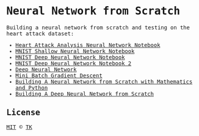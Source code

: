 <samp>

# Neural Network from Scratch

Building a neural network from scratch and testing on the heart attack dataset:

- [Heart Attack Analysis Neural Network Notebook](heart-attack-analysis-prediction.ipynb)
- [MNIST Shallow Neural Network Notebook](shallow-neural-network-from-scratch.ipynb)
- [MNIST Deep Neural Network Notebook](deep-neural-network-from-scratch.ipynb)
- [MNIST Deep Neural Network Notebook 2](deep-neural-network-from-scratch-2.ipynb)
- [Deep Neural Network](deep-neural-network.ipynb)
- [Mini Batch Gradient Descent](mini-batch-gradient-descent.ipynb)
- [Building A Neural Network from Scratch with Mathematics and Python](https://www.iamtk.co/building-a-neural-network-from-scratch-with-mathematics-and-python)
- [Building A Deep Neural Network from Scratch](https://www.iamtk.co/building-a-deep-neural-network-from-scratch)

## License

[MIT](/LICENSE) © [TK](https://iamtk.co)

</samp>
